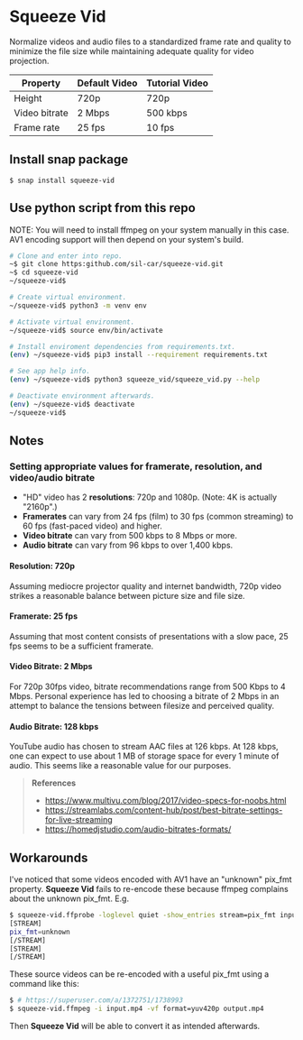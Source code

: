 # Squeeze Vid

Normalize videos and audio files to a standardized frame rate and quality to minimize the file size while maintaining adequate quality for video projection.

Property | Default Video | Tutorial Video
--- | --- | ---
Height | 720p | 720p
Video bitrate | 2 Mbps | 500 kbps
Frame rate | 25 fps | 10 fps

## Install snap package
```
$ snap install squeeze-vid
```

## Use python script from this repo

NOTE: You will need to install ffmpeg on your system manually in this case. AV1 encoding support will then depend on your system's build.
```bash
# Clone and enter into repo.
~$ git clone https:github.com/sil-car/squeeze-vid.git
~$ cd squeeze-vid
~/squeeze-vid$

# Create virtual environment.
~/squeeze-vid$ python3 -m venv env

# Activate virtual environment.
~/squeeze-vid$ source env/bin/activate

# Install enviroment dependencies from requirements.txt.
(env) ~/squeeze-vid$ pip3 install --requirement requirements.txt

# See app help info.
(env) ~/squeeze-vid$ python3 squeeze_vid/squeeze_vid.py --help

# Deactivate environment afterwards.
(env) ~/squeeze-vid$ deactivate
~/squeeze-vid$
```

## Notes

### Setting appropriate values for framerate, resolution, and video/audio bitrate

- "HD" video has 2 **resolutions**: 720p and 1080p. (Note: 4K is actually "2160p".)
- **Framerates** can vary from 24 fps (film) to 30 fps (common streaming) to 60 fps
(fast-paced video) and higher.
- **Video bitrate** can vary from 500 kbps to 8 Mbps or more.
- **Audio bitrate** can vary from 96 kbps to over 1,400 kbps.

#### Resolution: 720p

Assuming mediocre projector quality and internet bandwidth, 720p video strikes a reasonable balance between picture size and file size.

#### Framerate: 25 fps

Assuming that most content consists of presentations with a slow pace, 25 fps seems to be a sufficient framerate.

#### Video Bitrate: 2 Mbps

For 720p 30fps video, bitrate recommendations range from 500 Kbps to 4 Mbps. Personal experience has led to choosing a bitrate of 2 Mbps in an attempt to balance the tensions between filesize and perceived quality.

#### Audio Bitrate: 128 kbps

YouTube audio has chosen to stream AAC files at 126 kbps. At 128 kbps, one can expect to use about 1 MB of storage space for every 1 minute of audio. This seems like a reasonable value for our purposes.

>**References**
>- https://www.multivu.com/blog/2017/video-specs-for-noobs.html
>- https://streamlabs.com/content-hub/post/best-bitrate-settings-for-live-streaming
>- https://homedjstudio.com/audio-bitrates-formats/

## Workarounds

I've noticed that some videos encoded with AV1 have an "unknown" pix_fmt property. **Squeeze Vid** fails to re-encode these because ffmpeg complains about the unknown pix_fmt. E.g.
```bash
$ squeeze-vid.ffprobe -loglevel quiet -show_entries stream=pix_fmt input.mp4
[STREAM]
pix_fmt=unknown
[/STREAM]
[STREAM]
[/STREAM]
```

These source videos can be re-encoded with a useful pix_fmt using a command like this:
```bash
$ # https://superuser.com/a/1372751/1738993
$ squeeze-vid.ffmpeg -i input.mp4 -vf format=yuv420p output.mp4
```
Then **Squeeze Vid** will be able to convert it as intended afterwards.